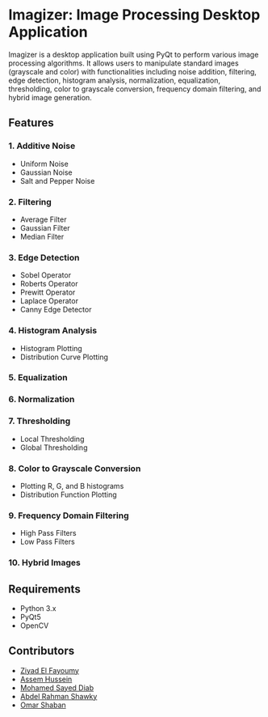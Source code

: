 # Imagizer: Image Processing Desktop Application

Imagizer is a desktop application built using PyQt to perform various image processing algorithms. It allows users to manipulate standard images (grayscale and color) with functionalities including noise addition, filtering, edge detection, histogram analysis, normalization, equalization, thresholding, color to grayscale conversion, frequency domain filtering, and hybrid image generation.

## Features

### 1. Additive Noise
   - Uniform Noise
   - Gaussian Noise
   - Salt and Pepper Noise


### 2. Filtering
   - Average Filter
   - Gaussian Filter
   - Median Filter

### 3. Edge Detection
   - Sobel Operator
   - Roberts Operator
   - Prewitt Operator
   - Laplace Operator
   - Canny Edge Detector

### 4. Histogram Analysis
   - Histogram Plotting
   - Distribution Curve Plotting

### 5. Equalization

### 6. Normalization

### 7. Thresholding
   - Local Thresholding
   - Global Thresholding

### 8. Color to Grayscale Conversion
   - Plotting R, G, and B histograms
   - Distribution Function Plotting

### 9. Frequency Domain Filtering
   - High Pass Filters
   - Low Pass Filters

### 10. Hybrid Images


## Requirements

- Python 3.x
- PyQt5
- OpenCV

## Contributors

- [Ziyad El Fayoumy](https://github.com/Zoz-HF)
- [Assem Hussein](https://github.com/RushingBlast)
- [Mohamed Sayed Diab](https://github.com/MohamedSayedDiab)
- [Abdel Rahman Shawky](https://github.com/AbdulrahmanGhitani)
- [Omar Shaban](https://github.com/omarshaban02)
